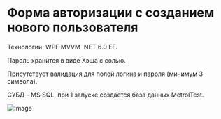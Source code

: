 #  Форма авторизации с созданием нового пользователя

Технологии: WPF MVVM .NET 6.0 EF.

Пароль хранится в виде Хэша с солью.

Присутствует валидация для полей логина и пароля (минимум 3 символа).

СУБД - MS SQL, при 1 запуске создается база данных MetrolTest. 

![image](https://github.com/ZaripovArtem/Metrol/assets/78857901/2ec7c677-3f2f-41c3-8865-dbaa3202ddbb)
